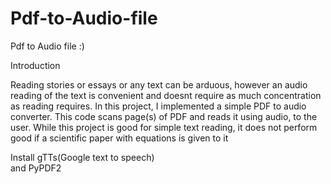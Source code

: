 # Pdf-to-Audio-file
Pdf to Audio file :)

Introduction

Reading stories or essays or any text can be arduous, however an audio reading of the text is convenient and doesnt require as much concentration as reading requires. In this project, I implemented a simple PDF to audio converter. This code scans page(s) of PDF and reads it using audio, to the user. While this project is good for simple text reading, it does not perform good if a scientific paper with equations is given to it

Install gTTs(Google text to speech)  
and
        PyPDF2

